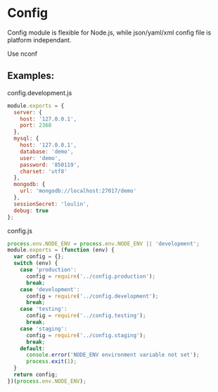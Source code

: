 # Config
Config module is flexible for Node.js, while json/yaml/xml config file is platform independant.

Use nconf

## Examples:
config.development.js
```javascript
module.exports = {
  server: {
    host: '127.0.0.1',
    port: 2368
  },
  mysql: {
    host: '127.0.0.1',
    database: 'demo',
    user: 'demo',
    password: '850119',
    charset: 'utf8'
  },
  mongodb: {
    url: 'mongodb://localhost:27017/demo'
  },
  sessionSecret: 'loulin',
  debug: true
};
```

config.js
```javascript
process.env.NODE_ENV = process.env.NODE_ENV || 'development';
module.exports = (function (env) {
  var config = {};
  switch (env) {
    case 'production':
      config = require('../config.production');
      break;
    case 'development':
      config = require('../config.development');
      break;
    case 'testing':
      config = require('../config.testing');
      break;
    case 'staging':
      config = require('../config.staging');
      break;
    default:
      console.error('NODE_ENV environment variable not set');
      process.exit(1);
  }
  return config;
})(process.env.NODE_ENV);
```

